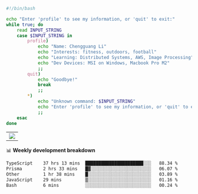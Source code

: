 ```bash
#!/bin/bash

echo "Enter 'profile' to see my information, or 'quit' to exit:"
while true; do
    read INPUT_STRING
    case $INPUT_STRING in
        profile)
            echo "Name: Chengguang Li"
            echo "Interests: fitness, outdoors, football"
            echo "Learning: Distributed Systems, AWS, Image Processing"
            echo "Dev Devices: MSI on Windows, Macbook Pro M2"
            ;;
        quit)
            echo "Goodbye!"
            break
            ;;
        *)
            echo "Unknown command: $INPUT_STRING"
            echo "Enter 'profile' to see my information, or 'quit' to exit:"
            ;;
    esac
done

```

<!--Contribution Graph-->
<table>
  <tr>
    <td>
      <picture>
        <source media="(prefers-color-scheme: light)" srcset="https://github-readme-activity-graph.vercel.app/graph?username=chengguang-li&theme=xcode&bg_color=FF000000&color=000000&hide_border=true" />
        <img src="https://github-readme-activity-graph.vercel.app/graph?username=chengguang-li&theme=xcode&bg_color=FF000000&hide_border=true" />
      </picture>
  </tr>
</table>

📊 **Weekly development breakdown**

<!--START_SECTION:waka-->

```txt
TypeScript    37 hrs 13 mins  ██████████████████████░░░   88.34 %
Prisma        2 hrs 33 mins   █▓░░░░░░░░░░░░░░░░░░░░░░░   06.07 %
Other         1 hr 38 mins    █░░░░░░░░░░░░░░░░░░░░░░░░   03.89 %
JavaScript    29 mins         ▒░░░░░░░░░░░░░░░░░░░░░░░░   01.16 %
Bash          6 mins          ░░░░░░░░░░░░░░░░░░░░░░░░░   00.24 %
```

<!--END_SECTION:waka-->

